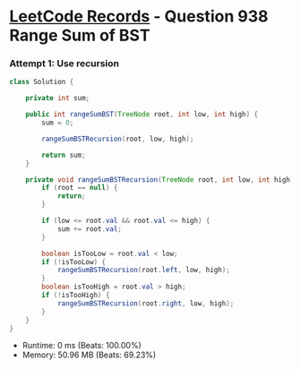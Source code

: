 # [LeetCode Records](../../README.md) - Question 938 Range Sum of BST

### Attempt 1: Use recursion
```java
class Solution {

    private int sum;

    public int rangeSumBST(TreeNode root, int low, int high) {
        sum = 0;

        rangeSumBSTRecursion(root, low, high);

        return sum;
    }

    private void rangeSumBSTRecursion(TreeNode root, int low, int high) {
        if (root == null) {
            return;
        }

        if (low <= root.val && root.val <= high) {
            sum += root.val;
        }

        boolean isTooLow = root.val < low;
        if (!isTooLow) {
            rangeSumBSTRecursion(root.left, low, high);
        }
        boolean isTooHigh = root.val > high;
        if (!isTooHigh) {
            rangeSumBSTRecursion(root.right, low, high);
        }
    }
}
```
- Runtime: 0 ms (Beats: 100.00%)
- Memory: 50.96 MB (Beats: 69.23%)

<br>

